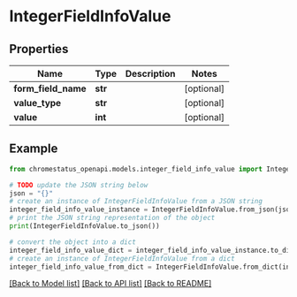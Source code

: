 # IntegerFieldInfoValue


## Properties

Name | Type | Description | Notes
------------ | ------------- | ------------- | -------------
**form_field_name** | **str** |  | [optional] 
**value_type** | **str** |  | [optional] 
**value** | **int** |  | [optional] 

## Example

```python
from chromestatus_openapi.models.integer_field_info_value import IntegerFieldInfoValue

# TODO update the JSON string below
json = "{}"
# create an instance of IntegerFieldInfoValue from a JSON string
integer_field_info_value_instance = IntegerFieldInfoValue.from_json(json)
# print the JSON string representation of the object
print(IntegerFieldInfoValue.to_json())

# convert the object into a dict
integer_field_info_value_dict = integer_field_info_value_instance.to_dict()
# create an instance of IntegerFieldInfoValue from a dict
integer_field_info_value_from_dict = IntegerFieldInfoValue.from_dict(integer_field_info_value_dict)
```
[[Back to Model list]](../README.md#documentation-for-models) [[Back to API list]](../README.md#documentation-for-api-endpoints) [[Back to README]](../README.md)


